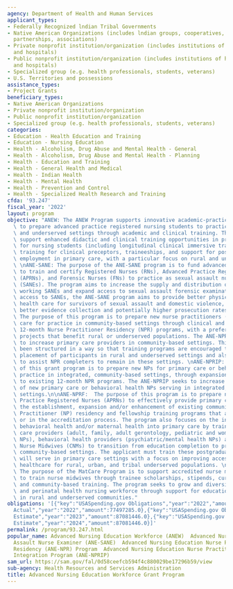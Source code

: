 ```yaml
---
agency: Department of Health and Human Services
applicant_types:
- Federally Recognized lndian Tribal Governments
- Native American Organizations (includes lndian groups, cooperatives, corporations,
  partnerships, associations)
- Private nonprofit institution/organization (includes institutions of higher education
  and hospitals)
- Public nonprofit institution/organization (includes institutions of higher education
  and hospitals)
- Specialized group (e.g. health professionals, students, veterans)
- U.S. Territories and possessions
assistance_types:
- Project Grants
beneficiary_types:
- Native American Organizations
- Private nonprofit institution/organization
- Public nonprofit institution/organization
- Specialized group (e.g. health professionals, students, veterans)
categories:
- Education - Health Education and Training
- Education - Nursing Education
- Health - Alcoholism, Drug Abuse and Mental Health - General
- Health - Alcoholism, Drug Abuse and Mental Health - Planning
- Health - Education and Training
- Health - General Health and Medical
- Health - Indian Health
- Health - Mental Health
- Health - Prevention and Control
- Health - Specialized Health Research and Training
cfda: '93.247'
fiscal_year: '2022'
layout: program
objective: "ANEW: The ANEW Program supports innovative academic-practice partnerships\
  \ to prepare advanced practice registered nursing students to practice in rural\
  \ and underserved settings through academic and clinical training. The partnerships\
  \ support enhanced didactic and clinical training opportunities in primary care\
  \ for nursing students (including longitudinal clinical immersive training experiences),\
  \ training for clinical preceptors, traineeships, and support for post-graduate\
  \ employment in primary care, with a particular focus on rural and underserved populations.\
  \ \nANE-SANE: The purpose of the ANE-SANE program is to fund advanced nursing education\
  \ to train and certify Registered Nurses (RNs), Advanced Practice Registered Nurses\
  \ (APRNs), and Forensic Nurses (FNs) to practice as sexual assault nurse examiners\
  \ (SANEs). The program aims to increase the supply and distribution of qualified\
  \ working SANEs and expand access to sexual assault forensic examinations. By expanding\
  \ access to SANEs, the ANE-SANE program aims to provide better physical and mental\
  \ health care for survivors of sexual assault and domestic violence, leading to\
  \ better evidence collection and potentially higher prosecution rates. \nANE-NPR:\
  \ The purpose of this program is to prepare new nurse practitioners (NPs) in primary\
  \ care for practice in community-based settings through clinical and academic focused\
  \ 12-month Nurse Practitioner Residency (NPR) programs, with a preference for those\
  \ projects that benefit rural or underserved populations. The ANE-NPR Program seeks\
  \ to increase primary care providers in community-based settings. This program has\
  \ been structured in a way so that training programs are encouraged to support the\
  \ placement of participants in rural and underserved settings and also find ways\
  \ to assist NPR completers to remain in these settings. \nANE-NPRIP: The purpose\
  \ of this grant program is to prepare new NPs for primary care or behavioral health\
  \ practice in integrated, community-based settings, through expansions and/or enhancements\
  \ to existing 12-month NPR programs. The ANE-NPRIP seeks to increase the number\
  \ of new primary care or behavioral health NPs serving in integrated, community-based\
  \ settings.\n\nANE-NPRF:  The purpose of this program is to prepare new Advanced\
  \ Practice Registered Nurses (APRNs) to effectively provide primary care by supporting\
  \ the establishment, expansion and/or enhancement of existing community-based Nurse\
  \ Practitioner (NP) residency and fellowship training programs that are accredited\
  \ or in the accreditation process. The program also focuses on the integration of\
  \ behavioral health and/or maternal health into primary care by training new primary\
  \ care providers (adult, family, adult gerontology, pediatric and women\u2019s health\
  \ NPs), behavioral health providers (psychiatric/mental health NPs) and/or Certified\
  \ Nurse Midwives (CNMs) to transition from education completion to practice, in\
  \ community-based settings. The applicant must train these postgraduate APRNs who\
  \ will serve in primary care settings with a focus on improving access to quality\
  \ healthcare for rural, urban, and tribal underserved populations. \n\n \n\nMatCare:\
  \ The purpose of the MatCare Program is to support accredited nurse midwifery programs\
  \ to train nurse midwives through trainee scholarships, stipends, curriculum enhancement,\
  \ and community-based training. The program seeks to grow and diversify the maternal\
  \ and perinatal health nursing workforce through support for education and training\
  \ in rural and underserved communities."
obligations: '[{"key":"USASpending.gov Obligations","year":"2022","amount":77656787.44},{"key":"SAM.gov
  Actual","year":"2022","amount":77497285.0},{"key":"USASpending.gov Obligations","year":"2023","amount":78553439.1},{"key":"SAM.gov
  Estimate","year":"2023","amount":87081446.0},{"key":"USASpending.gov Obligations","year":"2024","amount":0.0},{"key":"SAM.gov
  Estimate","year":"2024","amount":87081446.0}]'
permalink: /program/93.247.html
popular_name: Advanced Nursing Education Workforce (ANEW)  Advanced Nurse Education-Sexual
  Assault Nurse Examiner (ANE-SANE)  Advanced Nursing Education Nurse Practitioner
  Residency (ANE-NPR) Program  Advanced Nursing Education Nurse Practitioner Residency
  Integration Program (ANE-NPRIP)
sam_url: https://sam.gov/fal/0d58ceefcb594f4c880029be17296b59/view
sub-agency: Health Resources and Services Administration
title: Advanced Nursing Education Workforce Grant Program
---
```

